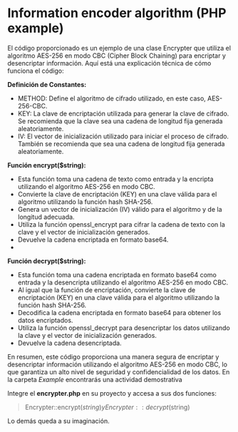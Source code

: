 # Information encoder algorithm (PHP example)


El código proporcionado es un ejemplo de una clase Encrypter que utiliza el algoritmo AES-256 en modo CBC (Cipher Block Chaining) para encriptar y desencriptar información. Aquí está una explicación técnica de cómo funciona el código:

**Definición de Constantes:**

- METHOD: Define el algoritmo de cifrado utilizado, en este caso, AES-256-CBC.
- KEY: La clave de encriptación utilizada para generar la clave de cifrado. Se recomienda que la clave sea una cadena de longitud fija generada aleatoriamente.
- IV: El vector de inicialización utilizado para iniciar el proceso de cifrado. También se recomienda que sea una cadena de longitud fija generada aleatoriamente.

**Función encrypt($string):**

- Esta función toma una cadena de texto como entrada y la encripta utilizando el algoritmo AES-256 en modo CBC.
- Convierte la clave de encriptación (KEY) en una clave válida para el algoritmo utilizando la función hash SHA-256.
- Genera un vector de inicialización (IV) válido para el algoritmo y de la longitud adecuada.
- Utiliza la función openssl_encrypt para cifrar la cadena de texto con la clave y el vector de inicialización generados.
- Devuelve la cadena encriptada en formato base64.
- 
**Función decrypt($string):**

- Esta función toma una cadena encriptada en formato base64 como entrada y la desencripta utilizando el algoritmo AES-256 en modo CBC.
- Al igual que la función de encriptación, convierte la clave de encriptación (KEY) en una clave válida para el algoritmo utilizando la función hash SHA-256.
- Decodifica la cadena encriptada en formato base64 para obtener los datos encriptados.
- Utiliza la función openssl_decrypt para desencriptar los datos utilizando la clave y el vector de inicialización generados.
- Devuelve la cadena desencriptada.
  
En resumen, este código proporciona una manera segura de encriptar y desencriptar información utilizando el algoritmo AES-256 en modo CBC, lo que garantiza un alto nivel de seguridad y confidencialidad de los datos. 
En la carpeta *Example* encontrarás una actividad demostrativa

Integre el **encrypter.php** en su proyecto y accesa a sus dos funciones:
> Encrypter::encrypt($string)
y
> Encrypter::decrypt($string)

Lo demás queda a su imaginación.





